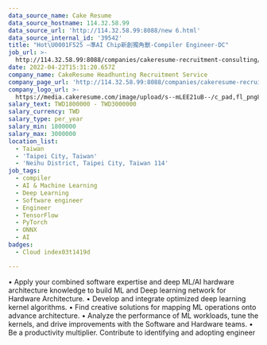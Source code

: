 ```yaml
---
data_source_name: Cake Resume
data_source_hostname: 114.32.58.99
data_source_url: 'http://114.32.58.99:8088/new 6.html'
data_source_internal_id: '39542'
title: "Hot\U0001F525 –準AI Chip新創獨角獸-Compiler Engineer-DC"
job_url: >-
  http://114.32.58.99:8088/companies/cakeresume-recruitment-consulting/jobs/hot-quasi-ai-chip-new-unicorn-compiler-engineer
date: 2022-04-22T15:31:20.657Z
company_name: CakeResume Headhunting Recruitment Service
company_page_url: 'http://114.32.58.99:8088/companies/cakeresume-recruitment-consulting'
company_logo_url: >-
  https://media.cakeresume.com/image/upload/s--mLEE21uB--/c_pad,fl_png8,h_200,w_200/v1620881212/vdbipassrdfr8omwzeq6.png
salary_text: TWD1800000 - TWD3000000
salary_currency: TWD
salary_type: per_year
salary_min: 1800000
salary_max: 3000000
location_list:
  - Taiwan
  - 'Taipei City, Taiwan'
  - 'Neihu District, Taipei City, Taiwan 114'
job_tags:
  - compiler
  - AI & Machine Learning
  - Deep Learning
  - Software engineer
  - Engineer
  - TensorFlow
  - PyTorch
  - ONNX
  - AI
badges:
  - Cloud index03t1419d

---
```


• Apply your combined software expertise and deep ML/AI hardware architecture knowledge to build ML and Deep learning network for Hardware Architecture. • Develop and integrate optimized deep learning kernel algorithms. • Find creative solutions for mapping ML operations onto advance architecture. • Analyze the performance of ML workloads, tune the kernels, and drive improvements with the Software and Hardware teams. • Be a productivity multiplier. Contribute to identifying and adopting engineer